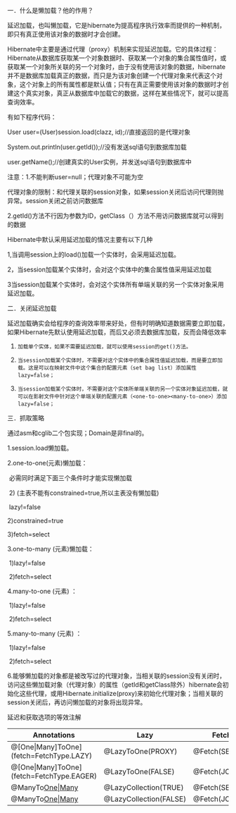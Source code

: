 一．什么是懒加载？他的作用？

延迟加载，也叫懒加载，它是hibernate为提高程序执行效率而提供的一种机制，即只有真正使用该对象的数据时才会创建。

Hibernate中主要是通过代理（proxy）机制来实现延迟加载。它的具体过程：Hibernate从数据库获取某一个对象数据时、获取某一个对象的集合属性值时，或获取某一个对象所关联的另一个对象时，由于没有使用该对象的数据，hibernate并不是数据库加载真正的数据，而只是为该对象创建一个代理对象来代表这个对象，这个对象上的所有属性都是默认值；只有在真正需要使用该对象的数据时才创建这个真实对象，真正从数据库中加载它的数据，这样在某些情况下，就可以提高查询效率。

有如下程序代码：

User user=(User)session.load(clazz, id);//直接返回的是代理对象

System.out.println(user.getId());//没有发送sql语句到数据库加载

user.getName();//创建真实的User实例，并发送sql语句到数据库中

注意：1.不能判断user=null；代理对象不可能为空

代理对象的限制：和代理关联的session对象，如果session关闭后访问代理则抛异常。session关闭之前访问数据库

2.getId()方法不行因为参数为ID，getClass（）方法不用访问数据库就可以得到的数据

Hibernate中默认采用延迟加载的情况主要有以下几种

1,当调用session上的load()加载一个实体时，会采用延迟加载。

2，当session加载某个实体时，会对这个实体中的集合属性值采用延迟加载

3当session加载某个实体时，会对这个实体所有单端关联的另一个实体对象采用延迟加载。

二．关闭延迟加载

​       延迟加载确实会给程序的查询效率带来好处，但有时明确知道数据需要立即加载，如果Hibernate先默认使用延迟加载，而后又必须去数据库加载，反而会降低效率

1.     加载单个实体，如果不需要延迟加载，就可以使用session的get()方法。

2.     当session加载某个实体时，不需要对这个实体中的集合属性值延迟加载，而是要立即加载。这是可以在映射文件中这个集合的配置元素（set bag list）添加属性lazy=false；

3.     当session加载某个实体时，不需要对这个实体所单端关联的另一个实体对象延迟加载，就可以在影射文件中针对这个单端关联的配置元素（<one-to-one><many-to-one>）添加lazy=false；

三．抓取策略

   通过asm和cglib二个包实现；Domain是非final的。

1.session.load懒加载。

2.one-to-one(元素)懒加载：

​       必需同时满足下面三个条件时才能实现懒加载

​    2) (主表不能有constrained=true,所以主表没有懒加载)

​       lazy!=false 

2)constrained=true

3)fetch=select

3.one-to-many (元素)懒加载：

​	1)lazy!=false 

​	2)fetch=select

4.many-to-one (元素) ：

​	1)lazy!=false

​	 2)fetch=select

5.many-to-many (元素) ：

​	1)lazy!=false

​       2)fetch=select

6.能够懒加载的对象都是被改写过的代理对象，当相关联的session没有关闭时，访问这些懒加载对象（代理对象）的属性（getId和getClass除外）hibernate会初始化这些代理，或用Hibernate.initialize(proxy)来初始化代理对象；当相关联的session关闭后，再访问懒加载的对象将出现异常。

延迟和获取选项的等效注解

| Annotations                              | Lazy                   | Fetch          |
| ---------------------------------------- | ---------------------- | -------------- |
| @[One\|Many]ToOne](fetch=FetchType.LAZY) | @LazyToOne(PROXY)      | @Fetch(SELECT) |
| @[One\|Many]ToOne](fetch=FetchType.EAGER) | @LazyToOne(FALSE)      | @Fetch(JOIN)   |
| @ManyTo[One\|Many](fetch=FetchType.LAZY) | @LazyCollection(TRUE)  | @Fetch(SELECT) |
| @ManyTo[One\|Many](fetch=FetchType.EAGER) | @LazyCollection(FALSE) | @Fetch(JOIN)   |

